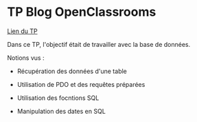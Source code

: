 # TP Blog OpenClassrooms

[Lien du TP](https://openclassrooms.com/fr/courses/918836-concevez-votre-site-web-avec-php-et-mysql/6964512-tp-un-blog-avec-des-commentaires)

Dans ce TP, l'objectif était de travailler avec la base de données.

Notions vus :

- Récupération des données d'une table

- Utilisation de PDO et des requêtes préparées

- Utilisation des focntions SQL

- Manipulation des dates en SQL